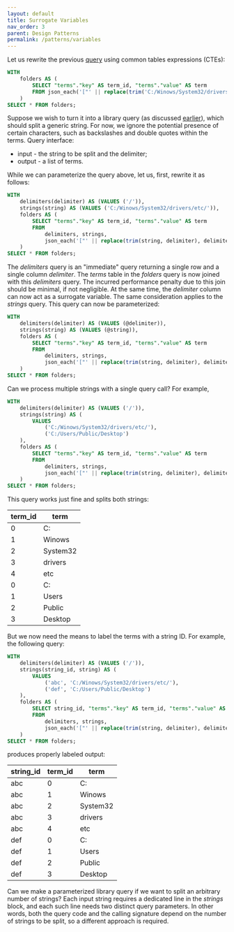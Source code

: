 ```yaml
---
layout: default
title: Surrogate Variables
nav_order: 3
parent: Design Patterns
permalink: /patterns/variables
---
```


Let us rewrite the previous [query](/patterns/split-dsv#DSV-Query) using common tables expressions (CTEs):

~~~sql
WITH
    folders AS (
        SELECT "terms"."key" AS term_id, "terms"."value" AS term
        FROM json_each('["' || replace(trim('C:/Winows/System32/drivers/etc/', '/'), '/', '", "') || '"]') AS terms
    )
SELECT * FROM folders;
~~~

Suppose we wish to turn it into a library query (as discussed [earlier]( /patterns/decoupling-sql)), which should split a generic string. For now, we ignore the potential presence of certain characters, such as backslashes and double quotes within the terms. Query interface:

  - input - the string to be split and the delimiter;
  - output - a list of terms.

While we can parameterize the query above, let us, first, rewrite it as follows:

~~~sql
WITH
    delimiters(delimiter) AS (VALUES ('/')),
    strings(string) AS (VALUES ('C:/Winows/System32/drivers/etc/')),
    folders AS (
        SELECT "terms"."key" AS term_id, "terms"."value" AS term
        FROM
            delimiters, strings,
            json_each('["' || replace(trim(string, delimiter), delimiter, '", "') || '"]') AS terms
    )
SELECT * FROM folders;
~~~

The *delimiters* query is an "immediate" query returning a single row and a single column *delimiter*. The *terms* table in the *folders* query is now joined with this *delimiters* query. The incurred performance penalty due to this join should be minimal, if not negligible. At the same time, the *delimiter* column can now act as a surrogate variable. The same consideration applies to the *strings* query. This query can now be parameterized:

~~~sql
WITH
    delimiters(delimiter) AS (VALUES (@delimiter)),
    strings(string) AS (VALUES (@string)),
    folders AS (
        SELECT "terms"."key" AS term_id, "terms"."value" AS term
        FROM
            delimiters, strings,
            json_each('["' || replace(trim(string, delimiter), delimiter, '", "') || '"]') AS terms
    )
SELECT * FROM folders;
~~~

Can we process multiple strings with a single query call? For example,

~~~sql
WITH
    delimiters(delimiter) AS (VALUES ('/')),
    strings(string) AS (
        VALUES
            ('C:/Winows/System32/drivers/etc/'),
            ('C:/Users/Public/Desktop')
    ),
    folders AS (
        SELECT "terms"."key" AS term_id, "terms"."value" AS term
        FROM
            delimiters, strings,
            json_each('["' || replace(trim(string, delimiter), delimiter, '", "') || '"]') AS terms
    )
SELECT * FROM folders;
~~~

This query works just fine and splits both strings:

| term_id | term     |
|---------|----------|
| 0       | C:       |
| 1       | Winows   |
| 2       | System32 |
| 3       | drivers  |
| 4       | etc      |
| 0       | C:       |
| 1       | Users    |
| 2       | Public   |
| 3       | Desktop  |

But we now need the means to label the terms with a string ID. For example, the following query:

<a name="DSV-Query"></a>
~~~sql
WITH
    delimiters(delimiter) AS (VALUES ('/')),
    strings(string_id, string) AS (
        VALUES
            ('abc', 'C:/Winows/System32/drivers/etc/'),
            ('def', 'C:/Users/Public/Desktop')
    ),
    folders AS (
        SELECT string_id, "terms"."key" AS term_id, "terms"."value" AS term
        FROM
            delimiters, strings,
            json_each('["' || replace(trim(string, delimiter), delimiter, '", "') || '"]') AS terms
    )
SELECT * FROM folders;
~~~

produces properly labeled output:

| string_id | term_id | term     |
|-----------|---------|----------|
| abc       | 0       | C:       |
| abc       | 1       | Winows   |
| abc       | 2       | System32 |
| abc       | 3       | drivers  |
| abc       | 4       | etc      |
| def       | 0       | C:       |
| def       | 1       | Users    |
| def       | 2       | Public   |
| def       | 3       | Desktop  |

Can we make a parameterized library query if we want to split an arbitrary number of strings? Each input string requires a dedicated line in the *strings* block, and each such line needs two distinct query parameters. In other words, both the query code and the calling signature depend on the number of strings to be split, so a different approach is required.
